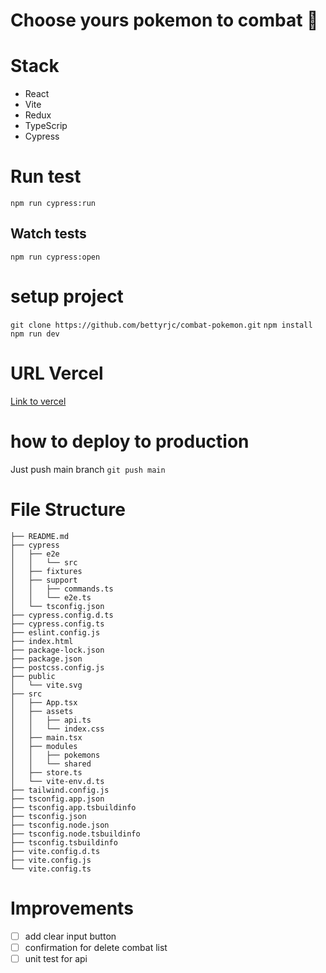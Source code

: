 # Choose yours pokemon to combat 🤺

# Stack
- React
- Vite
- Redux
- TypeScrip
- Cypress

# Run test

`npm run cypress:run`

## Watch tests

`npm run cypress:open`

# setup project

`git clone https://github.com/bettyrjc/combat-pokemon.git`
`npm install`
`npm run dev`

# URL Vercel

[Link to vercel](https://combat-pokemon-five.vercel.app/)

# how to deploy to production

Just push main branch
`git push main`

# File Structure

```.
├── README.md
├── cypress
│   ├── e2e
│   │   └── src
│   ├── fixtures
│   ├── support
│   │   ├── commands.ts
│   │   └── e2e.ts
│   └── tsconfig.json
├── cypress.config.d.ts
├── cypress.config.ts
├── eslint.config.js
├── index.html
├── package-lock.json
├── package.json
├── postcss.config.js
├── public
│   └── vite.svg
├── src
│   ├── App.tsx
│   ├── assets
│   │   ├── api.ts
│   │   └── index.css
│   ├── main.tsx
│   ├── modules
│   │   ├── pokemons
│   │   └── shared
│   ├── store.ts
│   └── vite-env.d.ts
├── tailwind.config.js
├── tsconfig.app.json
├── tsconfig.app.tsbuildinfo
├── tsconfig.json
├── tsconfig.node.json
├── tsconfig.node.tsbuildinfo
├── tsconfig.tsbuildinfo
├── vite.config.d.ts
├── vite.config.js
└── vite.config.ts
```

# Improvements
 - [ ] add clear input button
 - [ ] confirmation for delete combat list
 - [ ] unit test for api
